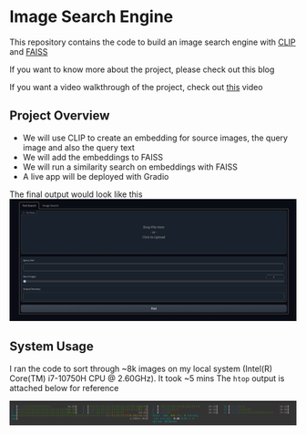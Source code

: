 # Image Search Engine
This repository contains the code to build an image search engine with [CLIP](https://openai.com/blog/clip/) and [FAISS](https://github.com/facebookresearch/faiss/wiki/)

If you want to know more about the project, please check out this blog

If you want a video walkthrough of the project, check out [this](https://www.youtube.com/watch?v=bCP-CHmn-DI) video

## Project Overview
* We will use CLIP to create an embedding for source images, the query image and also the query text
* We will add the embeddings to FAISS
* We will run a similarity search on embeddings with FAISS
* A live app will be deployed with Gradio

The final output would look like this
![app](https://github.com/Dhairya10/image-search-engine/blob/master/assets/app.png?raw=true)


## System Usage
I ran the code to sort through ~8k images on my local system (Intel(R) Core(TM) i7-10750H CPU @ 2.60GHz). 
It took ~5 mins
The `htop` output is attached below for reference

![htop](https://github.com/Dhairya10/image-search-engine/blob/master/assets/htop.png?raw=true)